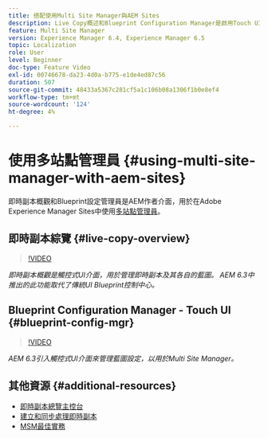 ```yaml
---
title: 搭配使用Multi Site Manager與AEM Sites
description: Live Copy概述和Blueprint Configuration Manager是啟用Touch UI的介面，可搭配多站點管理員使用。
feature: Multi Site Manager
version: Experience Manager 6.4, Experience Manager 6.5
topic: Localization
role: User
level: Beginner
doc-type: Feature Video
exl-id: 00746678-da23-4d0a-b775-e1de4ed87c56
duration: 507
source-git-commit: 48433a5367c281cf5a1c106b08a1306f1b0e8ef4
workflow-type: tm+mt
source-wordcount: '124'
ht-degree: 4%

---
```


# 使用多站點管理員 {#using-multi-site-manager-with-aem-sites}

即時副本概觀和Blueprint設定管理員是AEM作者介面，用於在Adobe Experience Manager Sites中使用[多站點管理員](https://experienceleague.adobe.com/docs/experience-manager-cloud-service/content/sites/administering/reusing-content/msm-and-translation.html?lang=zh-Hant)。

## 即時副本綜覽 {#live-copy-overview}

>[!VIDEO](https://video.tv.adobe.com/v/17054?quality=12&learn=on)

*即時副本概觀是觸控式UI介面，用於管理即時副本及其各自的藍圖。 AEM 6.3中推出的此功能取代了傳統UI Blueprint控制中心。*

## Blueprint Configuration Manager - Touch UI {#blueprint-config-mgr}

>[!VIDEO](https://video.tv.adobe.com/v/17056?quality=12&learn=on)

*AEM 6.3引入觸控式UI介面來管理藍圖設定，以用於Multi Site Manager。*

## 其他資源 {#additional-resources}

* [即時副本總覽主控台](https://helpx.adobe.com/tw/experience-manager/6-5/sites/administering/using/msm-livecopy-overview.html)
* [建立和同步處理即時副本](https://helpx.adobe.com/tw/experience-manager/6-5/sites/administering/using/msm-livecopy.html)
* [MSM最佳實務](https://helpx.adobe.com/tw/experience-manager/6-5/sites/administering/using/msm-best-practices.html)
